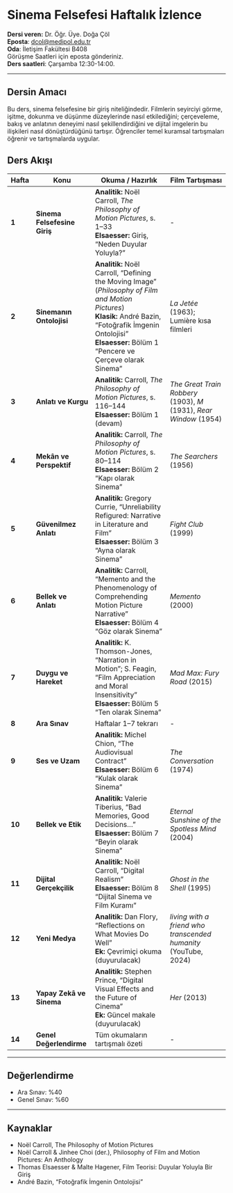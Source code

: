 # **Sinema Felsefesi Haftalık İzlence**

**Dersi veren:** Dr. Öğr. Üye. Doğa Çöl<br>
**Eposta**: dcol@medipol.edu.tr<br>
**Oda**: İletişim Fakültesi B408<br>
Görüşme Saatleri için eposta gönderiniz.<br>
**Ders saatleri**: Çarşamba 12:30-14:00.<br>

---

## Dersin Amacı
Bu ders, sinema felsefesine bir giriş niteliğindedir. Filmlerin seyirciyi görme, işitme, dokunma ve düşünme düzeylerinde nasıl etkilediğini; çerçeveleme, bakış ve anlatının deneyimi nasıl şekillendirdiğini ve dijital imgelerin bu ilişkileri nasıl dönüştürdüğünü tartışır. Öğrenciler temel kuramsal tartışmaları öğrenir ve tartışmalarda uygular.


## Ders Akışı

| Hafta | Konu | Okuma / Hazırlık | Film Tartışması |
|------|------|------------------|-----------------|
| **1** | **Sinema Felsefesine Giriş** | **Analitik:** Noël Carroll, *The Philosophy of Motion Pictures*, s. 1–33<br>**Elsaesser:** Giriş, “Neden Duyular Yoluyla?” | - |
| **2** | **Sinemanın Ontolojisi** | **Analitik:** Noël Carroll, “Defining the Moving Image” (*Philosophy of Film and Motion Pictures*)<br>**Klasik:** André Bazin, “Fotoğrafik İmgenin Ontolojisi”<br>**Elsaesser:** Bölüm 1 “Pencere ve Çerçeve olarak Sinema” | *La Jetée* (1963); Lumière kısa filmleri |
| **3** | **Anlatı ve Kurgu** | **Analitik:** Carroll, *The Philosophy of Motion Pictures*, s. 116–144<br>**Elsaesser:** Bölüm 1 (devam) | *The Great Train Robbery* (1903), *M* (1931), *Rear Window* (1954) |
| **4** | **Mekân ve Perspektif** | **Analitik:** Carroll, *The Philosophy of Motion Pictures*, s. 80–114<br>**Elsaesser:** Bölüm 2 “Kapı olarak Sinema” | *The Searchers* (1956) |
| **5** | **Güvenilmez Anlatı** | **Analitik:** Gregory Currie, “Unreliability Refigured: Narrative in Literature and Film”<br>**Elsaesser:** Bölüm 3 “Ayna olarak Sinema” | *Fight Club* (1999) |
| **6** | **Bellek ve Anlatı** | **Analitik:** Carroll, “Memento and the Phenomenology of Comprehending Motion Picture Narrative”<br>**Elsaesser:** Bölüm 4 “Göz olarak Sinema” | *Memento* (2000) |
| **7** | **Duygu ve Hareket** | **Analitik:** K. Thomson-Jones, “Narration in Motion”; S. Feagin, “Film Appreciation and Moral Insensitivity”<br>**Elsaesser:** Bölüm 5 “Ten olarak Sinema” | *Mad Max: Fury Road* (2015) |
| **8** | **Ara Sınav** | Haftalar 1–7 tekrarı | - |
| **9** | **Ses ve Uzam** | **Analitik:** Michel Chion, “The Audiovisual Contract”<br>**Elsaesser:** Bölüm 6 “Kulak olarak Sinema” | *The Conversation* (1974) |
| **10** | **Bellek ve Etik** | **Analitik:** Valerie Tiberius, “Bad Memories, Good Decisions…”<br>**Elsaesser:** Bölüm 7 “Beyin olarak Sinema” | *Eternal Sunshine of the Spotless Mind* (2004) |
| **11** | **Dijital Gerçekçilik** | **Analitik:** Noël Carroll, “Digital Realism”<br>**Elsaesser:** Bölüm 8 “Dijital Sinema ve Film Kuramı” | *Ghost in the Shell* (1995) |
| **12** | **Yeni Medya** | **Analitik:** Dan Flory, “Reflections on What Movies Do Well”<br>**Ek:** Çevrimiçi okuma (duyurulacak) | *living with a friend who transcended humanity* (YouTube, 2024) |
| **13** | **Yapay Zekâ ve Sinema** | **Analitik:** Stephen Prince, “Digital Visual Effects and the Future of Cinema”<br>**Ek:** Güncel makale (duyurulacak) | *Her* (2013) |
| **14** | **Genel Değerlendirme** | Tüm okumaların tartışmalı özeti | - |

---
## Değerlendirme

- Ara Sınav: %40  
- Genel Sınav: %60  

---
## Kaynaklar
- Noël Carroll, The Philosophy of Motion Pictures
- Noël Carroll & Jinhee Choi (der.), Philosophy of Film and Motion Pictures: An Anthology
- Thomas Elsaesser & Malte Hagener, Film Teorisi: Duyular Yoluyla Bir Giriş
- André Bazin, “Fotoğrafik İmgenin Ontolojisi”
